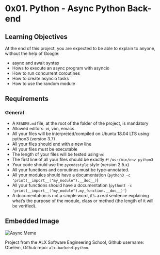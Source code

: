 # 0x01. Python - Async Python Back-end

## Learning Objectives

At the end of this project, you are expected to be able to explain to anyone, without the help of Google:

- async and await syntax
- Hows to execute an async program with asyncio
- How to run concurrent coroutines
- How to create asyncio tasks
- How to use the random module

## Requirements

### General

- A `README.md` file, at the root of the folder of the project, is mandatory
- Allowed editors: vi, vim, emacs
- All your files will be interpreted/compiled on Ubuntu 18.04 LTS using python3 (version 3.7)
- All your files should end with a new line
- All your files must be executable
- The length of your files will be tested using `wc`
- The first line of all your files should be exactly `#!/usr/bin/env python3`
- Your code should use the `pycodestyle` style (version 2.5.x)
- All your functions and coroutines must be type-annotated.
- All your modules should have a documentation (`python3 -c 'print(__import__("my_module").__doc__)`)
- All your functions should have a documentation (`python3 -c 'print(__import__("my_module").my_function.__doc__)'`)
- A documentation is not a simple word, it’s a real sentence explaining what’s the purpose of the module, class or method (the length of it will be verified).

## Embedded Image

![Async Meme](https://s3.amazonaws.com/alx-intranet.hbtn.io/uploads/medias/2019/12/4aeaa9c3cb1f316c05c4.png?X-Amz-Algorithm=AWS4-HMAC-SHA256&X-Amz-Credential=AKIARDDGGGOUSBVO6H7D%2F20230206%2Fus-east-1%2Fs3%2Faws4_request&X-Amz-Date=20230206T084225Z&X-Amz-Expires=86400&X-Amz-SignedHeaders=host&X-Amz-Signature=ed5cca3ca899c72371e606c10e24282245b5381eb1818943db4648602f422025)

Project from the ALX Software Engineering School, Github username: Obelem, Github repo: `alx-backend-python`.
